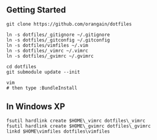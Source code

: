 
Getting Started
---------------

```
git clone https://github.com/orangain/dotfiles

ln -s dotfiles/_gitignore ~/.gitignore
ln -s dotfiles/_gitconfig ~/.gitconfig
ln -s dotfiles/vimfiles ~/.vim
ln -s dotfiles/_vimrc ~/.vimrc
ln -s dotfiles/_gvimrc ~/.gvimrc

cd dotfiles
git submodule update --init

vim
# then type :BundleInstall
```

In Windows XP
-------------

```
fsutil hardlink create $HOME\_vimrc dotfiles\_vimrc
fsutil hardlink create $HOME\_gvimrc dotfiles\_gvimrc
linkd $HOME\vimfiles dotfiles\vimfiles
```
